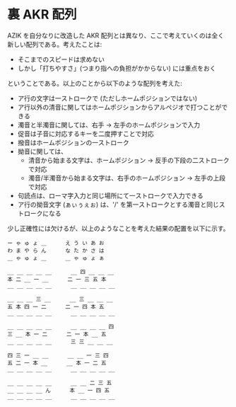 # 裏 AKR 配列

AZIK を自分なりに改造した AKR 配列とは異なり、ここで考えていくのは全く新しい配列である。考えたことは:

* そこまでのスピードは求めない
* しかし「打ちやすさ」(つまり指への負担がかからない) には重点をおく

ということである。以上のことから以下のような配列を考えた:

* ア行の文字は一ストロークで (ただしホームポジションではない)
* ア行以外の清音に関してはホームポジションからアルペジオで打つことができる
* 濁音と半濁音に関しては、右手 -> 左手のホームポジションで入力
* 促音は子音に対応するキーを二度押すことで対応
* 撥音はホームポジションの一ストローク
* 拗音に関しては、
    * 清音から始まる文字は、ホームポジション -> 反手の下段の二ストロークで対応
    * 濁音/半濁音から始まる文字は、右手のホームポジション -> 左手の上段で対応
* 句読点は、ローマ字入力と同じ場所にて一ストロークで入力できる
* ア行の拗音文字 (ぁぃぅぇぉ) は、'/' を第一ストロークとする濁音と同じストロークになる

少し正確性には欠けるが、以上のようなことを考えた結果の配置を以下に示す。


```
ー ゃ ゅ ょ ＿      え う い あ お
わ ま や ら ん      な た か さ は 
＿ ゃ ゅ ょ ＿      ＿ ゃ ゅ ょ ぁ
```

```
__ __ __ __ __      __ 四 __ __ __
本 二 __ 一 __      二 一 三 五 本
__ __ __ __ __      __ __ __ __ __
```

```
__ __ __ 三 __      __ 三 __ __ __
五 本 四 一 二      二 一 四 本 五
__ __ __ __ __      __ __ __ __ __
```

```
__ __ __ __ __      __ __ __ __ 四
三 __ 本 一 二      二 一 本 __ 五
__ __ __ __ __      三 三 __ __ __
```

```
四 三 一 __ __      __ __ 一 三 四
五 二 一 本 __      __ 本 一 二 五
__ __ __ __ __      __ __ __ __ __
```

```
__ __ __ __ __      __ __ 二 三 五
__ __ __ __ ん      本 __ 一 四 五
__ __ __ __ __      __ __ __ __ __
```


